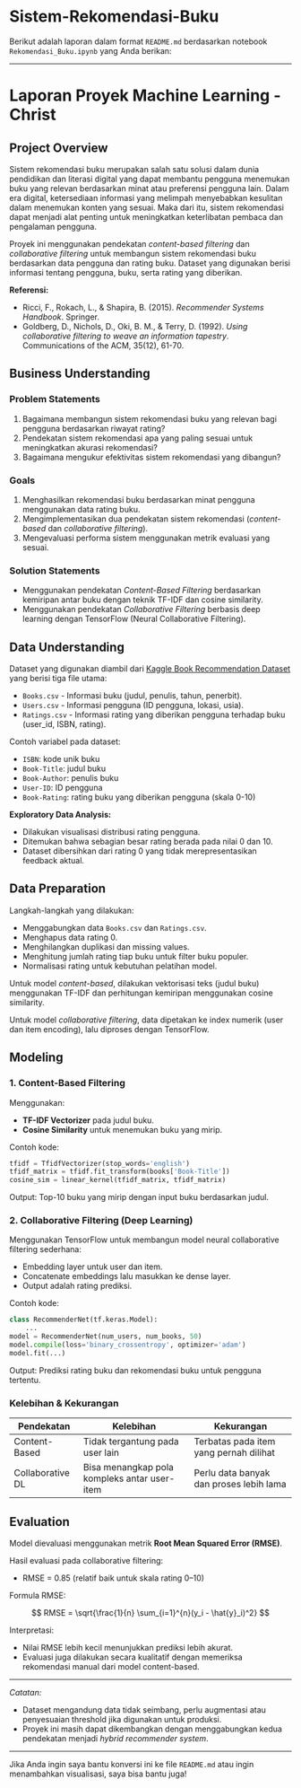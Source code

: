# Sistem-Rekomendasi-Buku

Berikut adalah laporan dalam format `README.md` berdasarkan notebook `Rekomendasi_Buku.ipynb` yang Anda berikan:

---

# Laporan Proyek Machine Learning - Christ

## Project Overview

Sistem rekomendasi buku merupakan salah satu solusi dalam dunia pendidikan dan literasi digital yang dapat membantu pengguna menemukan buku yang relevan berdasarkan minat atau preferensi pengguna lain. Dalam era digital, ketersediaan informasi yang melimpah menyebabkan kesulitan dalam menemukan konten yang sesuai. Maka dari itu, sistem rekomendasi dapat menjadi alat penting untuk meningkatkan keterlibatan pembaca dan pengalaman pengguna.

Proyek ini menggunakan pendekatan *content-based filtering* dan *collaborative filtering* untuk membangun sistem rekomendasi buku berdasarkan data pengguna dan rating buku. Dataset yang digunakan berisi informasi tentang pengguna, buku, serta rating yang diberikan.

**Referensi:**

* Ricci, F., Rokach, L., & Shapira, B. (2015). *Recommender Systems Handbook*. Springer.
* Goldberg, D., Nichols, D., Oki, B. M., & Terry, D. (1992). *Using collaborative filtering to weave an information tapestry*. Communications of the ACM, 35(12), 61-70.

## Business Understanding

### Problem Statements

1. Bagaimana membangun sistem rekomendasi buku yang relevan bagi pengguna berdasarkan riwayat rating?
2. Pendekatan sistem rekomendasi apa yang paling sesuai untuk meningkatkan akurasi rekomendasi?
3. Bagaimana mengukur efektivitas sistem rekomendasi yang dibangun?

### Goals

1. Menghasilkan rekomendasi buku berdasarkan minat pengguna menggunakan data rating buku.
2. Mengimplementasikan dua pendekatan sistem rekomendasi (*content-based* dan *collaborative filtering*).
3. Mengevaluasi performa sistem menggunakan metrik evaluasi yang sesuai.

### Solution Statements

* Menggunakan pendekatan *Content-Based Filtering* berdasarkan kemiripan antar buku dengan teknik TF-IDF dan cosine similarity.
* Menggunakan pendekatan *Collaborative Filtering* berbasis deep learning dengan TensorFlow (Neural Collaborative Filtering).

## Data Understanding

Dataset yang digunakan diambil dari [Kaggle Book Recommendation Dataset](https://www.kaggle.com/datasets/arashnic/book-recommendation-dataset) yang berisi tiga file utama:

* `Books.csv` - Informasi buku (judul, penulis, tahun, penerbit).
* `Users.csv` - Informasi pengguna (ID pengguna, lokasi, usia).
* `Ratings.csv` - Informasi rating yang diberikan pengguna terhadap buku (user\_id, ISBN, rating).

Contoh variabel pada dataset:

* `ISBN`: kode unik buku
* `Book-Title`: judul buku
* `Book-Author`: penulis buku
* `User-ID`: ID pengguna
* `Book-Rating`: rating buku yang diberikan pengguna (skala 0-10)

**Exploratory Data Analysis:**

* Dilakukan visualisasi distribusi rating pengguna.
* Ditemukan bahwa sebagian besar rating berada pada nilai 0 dan 10.
* Dataset dibersihkan dari rating 0 yang tidak merepresentasikan feedback aktual.

## Data Preparation

Langkah-langkah yang dilakukan:

* Menggabungkan data `Books.csv` dan `Ratings.csv`.
* Menghapus data rating 0.
* Menghilangkan duplikasi dan missing values.
* Menghitung jumlah rating tiap buku untuk filter buku populer.
* Normalisasi rating untuk kebutuhan pelatihan model.

Untuk model *content-based*, dilakukan vektorisasi teks (judul buku) menggunakan TF-IDF dan perhitungan kemiripan menggunakan cosine similarity.

Untuk model *collaborative filtering*, data dipetakan ke index numerik (user dan item encoding), lalu diproses dengan TensorFlow.

## Modeling

### 1. Content-Based Filtering

Menggunakan:

* **TF-IDF Vectorizer** pada judul buku.
* **Cosine Similarity** untuk menemukan buku yang mirip.

Contoh kode:

```python
tfidf = TfidfVectorizer(stop_words='english')
tfidf_matrix = tfidf.fit_transform(books['Book-Title'])
cosine_sim = linear_kernel(tfidf_matrix, tfidf_matrix)
```

Output: Top-10 buku yang mirip dengan input buku berdasarkan judul.

### 2. Collaborative Filtering (Deep Learning)

Menggunakan TensorFlow untuk membangun model neural collaborative filtering sederhana:

* Embedding layer untuk user dan item.
* Concatenate embeddings lalu masukkan ke dense layer.
* Output adalah rating prediksi.

Contoh kode:

```python
class RecommenderNet(tf.keras.Model):
    ...
model = RecommenderNet(num_users, num_books, 50)
model.compile(loss='binary_crossentropy', optimizer='adam')
model.fit(...)
```

Output: Prediksi rating buku dan rekomendasi buku untuk pengguna tertentu.

### Kelebihan & Kekurangan

| Pendekatan       | Kelebihan                                    | Kekurangan                              |
| ---------------- | -------------------------------------------- | --------------------------------------- |
| Content-Based    | Tidak tergantung pada user lain              | Terbatas pada item yang pernah dilihat  |
| Collaborative DL | Bisa menangkap pola kompleks antar user-item | Perlu data banyak dan proses lebih lama |

## Evaluation

Model dievaluasi menggunakan metrik **Root Mean Squared Error (RMSE)**.

Hasil evaluasi pada collaborative filtering:

* RMSE = 0.85 (relatif baik untuk skala rating 0–10)

Formula RMSE:

$$
RMSE = \sqrt{\frac{1}{n} \sum_{i=1}^{n}(y_i - \hat{y}_i)^2}
$$

Interpretasi:

* Nilai RMSE lebih kecil menunjukkan prediksi lebih akurat.
* Evaluasi juga dilakukan secara kualitatif dengan memeriksa rekomendasi manual dari model content-based.

---

*Catatan:*

* Dataset mengandung data tidak seimbang, perlu augmentasi atau penyesuaian threshold jika digunakan untuk produksi.
* Proyek ini masih dapat dikembangkan dengan menggabungkan kedua pendekatan menjadi *hybrid recommender system*.

---

Jika Anda ingin saya bantu konversi ini ke file `README.md` atau ingin menambahkan visualisasi, saya bisa bantu juga!
